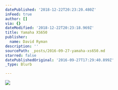 ```yaml
---
datePublished: '2018-12-22T20:23:20.480Z'
inFeed: true
author: []
via: {}
dateModified: '2018-12-22T20:23:18.969Z'
title: Yamaha XS650
publisher:
  name: David Ryman
description: ''
sourcePath: _posts/2016-09-27-yamaha-xs650.md
starred: false
datePublishedOriginal: '2016-09-27T17:29:40.899Z'
_type: Blurb

---
```

![](https://the-grid-user-content.s3-us-west-2.amazonaws.com/6693c171-6aa5-48cb-93a0-b1dde76fcc74.jpg)